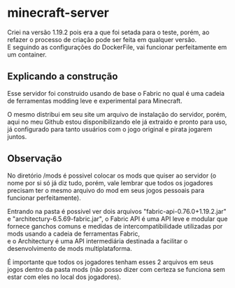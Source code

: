 <h1>minecraft-server</h1>
<p>Criei na versão 1.19.2 pois era a que foi setada para o teste, porém, ao refazer o processo de criação pode ser feita em qualquer versão.
<br>E seguindo as configurações do DockerFile, vai funcionar perfeitamente em um container.</p>

<h2>Explicando a construção</h2>
<p>Esse servidor foi construido usando de base o Fabric no qual é uma cadeia de ferramentas modding leve e experimental para Minecraft.</p>
<p>O mesmo distribui em seu site um arquivo de instalação do servidor, porém, aqui no meu Github estou disponibilizando ele já extraido e pronto para uso, 
já configurado para tanto usuários com o jogo original e pirata jogarem juntos.</p>

<h2>Observação</h2>
<p>No diretório /mods é possivel colocar os mods que quiser ao servidor (o nome por si só já diz tudo, porém, vale lembrar que todos os jogadores precisam ter o mesmo arquivo do mod em seus jogos pessoais para funcionar perfeitamente).</p>
<p>Entrando na pasta é possivel ver dois arquivos "fabric-api-0.76.0+1.19.2.jar" e "architectury-6.5.69-fabric.jar", o Fabric API é uma API leve e modular que fornece ganchos comuns e medidas de intercompatibilidade utilizadas por mods usando a cadeia de ferramentas Fabric,
<br>e o Architectury é uma API intermediária destinada a facilitar o desenvolvimento de mods multiplataforma.</p>
<p>É importante que todos os jogadores tenham esses 2 arquivos em seus jogos dentro da pasta mods (não posso dizer com certeza se funciona sem estar com eles no local dos jogadores).</p>
